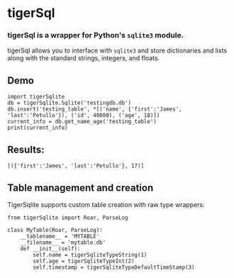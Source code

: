 # tigerSql
### tigerSql is a wrapper for Python's `sqlite3` module.
tigerSql allows you to interface with `sqlite3` and store dictionaries and lists along with the standard strings, integers, and floats. 

## Demo
```
import tigerSqlite
db = tigerSqlite.Sqlite('testingdb.db')
db.insert('testing_table', *[('name', {'first':'James', 'last':'Petullo'}), ('id', 40000), ('age', 18)])
current_info = db.get_name_age('testing_table')
print(current_info)
```
## Results:
```
[({'first':'James', 'last':'Petullo'}, 17)]
```

## Table management and creation

TigerSqlite supports custom table creation with raw type wrappers:

```
from tigerSqlite import Roar, ParseLog

class MyTable(Roar, ParseLog):
    __tablename__ = 'MYTABLE'
    __filename__ = 'mytable.db'
    def __init__(self):
        self.name = tigerSqliteTypeString(1)
        self.age = tigerSqliteTypeInt(2)
        self.timestamp = tigerSqliteTypeDefaultTimeStamp(3)
   
```
